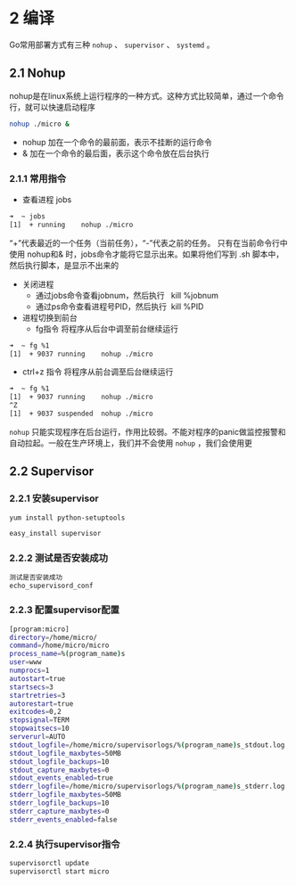 # 2 编译

Go常用部署方式有三种 `nohup` 、 `supervisor` 、 `systemd` 。

## 2.1 Nohup
nohup是在linux系统上运行程序的一种方式。这种方式比较简单，通过一个命令行，就可以快速启动程序
```bash
nohup ./micro &
```

- nohup 加在一个命令的最前面，表示不挂断的运行命令
- & 加在一个命令的最后面，表示这个命令放在后台执行
### 2.1.1 常用指令

- 查看进程 jobs
```bash
➜  ~ jobs
[1]  + running    nohup ./micro
```
“+”代表最近的一个任务（当前任务），“-”代表之前的任务。
只有在当前命令行中使用 nohup和& 时，jobs命令才能将它显示出来。如果将他们写到 .sh 脚本中，然后执行脚本，是显示不出来的

- 关闭进程
    - 通过jobs命令查看jobnum，然后执行   kill %jobnum
    - 通过ps命令查看进程号PID，然后执行  kill %PID
- 进程切换到前台
    - fg指令  将程序从后台中调至前台继续运行
```bash
➜  ~ fg %1
[1]  + 9037 running    nohup ./micro
```

- ctrl+z 指令 将程序从前台调至后台继续运行
```bash
➜  ~ fg %1
[1]  + 9037 running    nohup ./micro
^Z
[1]  + 9037 suspended  nohup ./micro
```
`nohup` 只能实现程序在后台运行，作用比较弱。不能对程序的panic做监控报警和自动拉起。一般在生产环境上，我们并不会使用 `nohup` ，我们会使用更


## 2.2 Supervisor
### 2.2.1 安装supervisor
```bash
yum install python-setuptools

easy_install supervisor
```
### 2.2.2 测试是否安装成功
```bash
测试是否安装成功
echo_supervisord_conf
```
### 2.2.3 配置supervisor配置
```bash
[program:micro]
directory=/home/micro/
command=/home/micro/micro
process_name=%(program_name)s
user=www
numprocs=1
autostart=true
startsecs=3
startretries=3
autorestart=true
exitcodes=0,2
stopsignal=TERM
stopwaitsecs=10
serverurl=AUTO
stdout_logfile=/home/micro/supervisorlogs/%(program_name)s_stdout.log
stdout_logfile_maxbytes=50MB
stdout_logfile_backups=10
stdout_capture_maxbytes=0
stdout_events_enabled=true
stderr_logfile=/home/micro/supervisorlogs/%(program_name)s_stderr.log
stderr_logfile_maxbytes=50MB
stderr_logfile_backups=10
stderr_capture_maxbytes=0
stderr_events_enabled=false
```
### 2.2.4 执行supervisor指令
```bash
supervisorctl update
supervisorctl start micro
```

